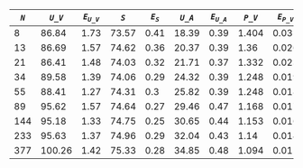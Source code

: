 ﻿| ***`N`*** | ***`U_V`*** | ***`E`<sub>`U_V`</sub>*** | ***`S`*** | ***`E`<sub>`S`</sub>*** | ***`U_A`*** | ***`E`<sub>`U_A`</sub>*** | ***`P_V`*** | ***`E`<sub>`P_V`</sub>*** | ***`P_A`*** | ***`E`<sub>`P_A`</sub>*** |
|-----------|-------------|---------------------------|-----------|-------------------------|-------------|---------------------------|-------------|---------------------------|-------------|---------------------------|
| 8         | 86.84       | 1.73                      | 73.57     | 0.41                    | 18.39       | 0.39                      | 1.404       | 0.031                     | 5.109       | 0.144                     |
| 13        | 86.69       | 1.57                      | 74.62     | 0.36                    | 20.37       | 0.39                      | 1.36        | 0.026                     | 4.449       | 0.112                     |
| 21        | 86.41       | 1.48                      | 74.03     | 0.32                    | 21.71       | 0.37                      | 1.332       | 0.023                     | 3.943       | 0.073                     |
| 34        | 89.58       | 1.39                      | 74.06     | 0.29                    | 24.32       | 0.39                      | 1.248       | 0.019                     | 3.426       | 0.056                     |
| 55        | 88.41       | 1.27                      | 74.31     | 0.3                     | 25.82       | 0.39                      | 1.248       | 0.018                     | 3.222       | 0.052                     |
| 89        | 95.62       | 1.57                      | 74.64     | 0.27                    | 29.46       | 0.47                      | 1.168       | 0.017                     | 2.813       | 0.04                      |
| 144       | 95.18       | 1.33                      | 74.75     | 0.25                    | 30.65       | 0.44                      | 1.153       | 0.016                     | 2.684       | 0.038                     |
| 233       | 95.63       | 1.37                      | 74.96     | 0.29                    | 32.04       | 0.43                      | 1.14        | 0.014                     | 2.544       | 0.033                     |
| 377       | 100.26      | 1.42                      | 75.33     | 0.28                    | 34.85       | 0.48                      | 1.094       | 0.015                     | 2.371       | 0.034                     |
